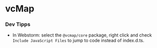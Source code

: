 # vcMap

### Dev Tipps
- In Webstorm: select the `@vcmap/core` package, right click and check `Include JavaScript Files` to jump to code instead of index.d.ts.

